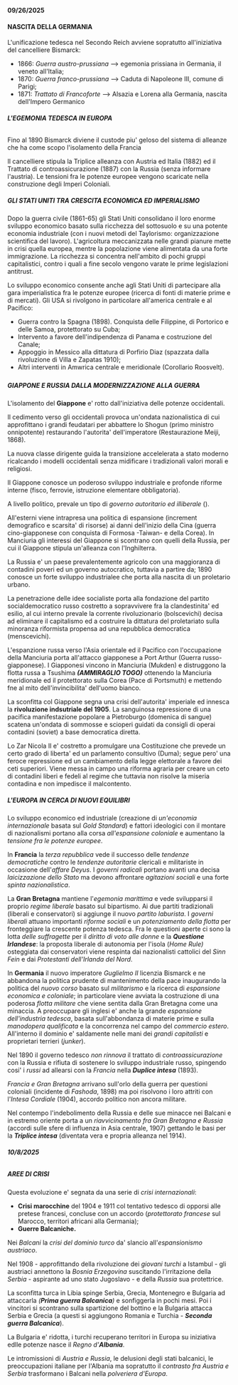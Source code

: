 **09/26/2025**

#### **NASCITA DELLA GERMANIA**

L'unificazione tedesca nel Secondo Reich avviene sopratutto all'iniziativa del cancelliere Bismarck:

* 1866: *Guerra austro-prussiana* --> egemonia prissiana in Germania, il veneto all'Italia;
* 1870: *Guerra franco-prussiana* --> Caduta di Napoleone III, comune di Parigi;
* 1871: *Trattato di Francoforte* --> Alsazia e Lorena alla Germania, nascita dell'Impero Germanico



###### **L'EGEMONIA TEDESCA IN EUROPA**

Fino al 1890 Bismarck diviene il custode piu' geloso del sistema di alleanze che ha come scopo l'isolamento della Francia

Il cancelliere stipula la Triplice alleanza con Austria ed Italia (1882) ed il Trattato di controassicurazione (1887) con la Russia (senza informare l'austria). Le tensioni fra le potenze europee vengono scaricate nella construzione degli Imperi Coloniali.





##### ***GLI STATI UNITI TRA CRESCITA ECONOMICA ED IMPERIALISMO***

Dopo la guerra civile (1861-65) gli Stati Uniti consolidano il loro enorme sviluppo economico basato sulla ricchezza del sottosuolo e su una potente economia industriale (con i nuovi metodi del Taylorismo: organizzazione scientifica del lavoro). L'agricoltura meccanizzata nelle grandi pianure mette in crisi quella europea, mentre la popolazione viene alimentata da una forte immigrazione. La ricchezza si concentra nell'ambito di pochi gruppi capitalistici, contro i quali a fine secolo vengono varate le prime legislazioni antitrust.



Lo sviluppo economico consente anche agli Stati Uniti di partecipare alla gara imperialistica fra le potenze europee (ricerca di fonti di materie prime e di mercati). Gli USA si rivolgono in particolare all'america centrale e al Pacifico:

* Guerra contro la Spagna (1898). Conquista delle Filippine, di Portorico e delle Samoa, protettorato su Cuba;
* Intervento a favore dell'indipendenza di Panama e costruzione del Canale;
* Appoggio in Messico alla dittatura di Porfirio Diaz (spazzata dalla rivoluzione di Villa e Zapatas 1910);
* Altri interventi in Amwrica centrale e meridionale (Corollario Roosvelt).



##### 

##### ***GIAPPONE E RUSSIA DALLA MODERNIZZAZIONE ALLA GUERRA***

L'isolamento del **Giappone** e' rotto dall'iniziativa delle potenze occidentali.

Il cedimento verso gli occidentali provoca un'ondata nazionalistica di cui approfittano i grandi feudatari per abbattere lo Shogun (primo ministro onnipotente) restaurando l'autorita' dell'imperatore (Restaurazione Meiji, 1868).

La nuova classe dirigente guida la transizione accelelerata a stato moderno ricalcando i modelli occidentali senza midificare i tradizionali valori morali e religiosi.

Il Giappone conosce un poderoso sviluppo industriale e profonde riforme interne (fisco, ferrovie, istruzione elementare obbligatoria).

A livello politico, prevale un tipo di *governo autoritario ed illiberale* ().

All'esterni viene intrapresa una politica di espansione (increment demografico e scarsita' di risorse) ai danni dell'inizio della Cina (guerra cino-giapponese con conquista di Formosa -Taiwan- e della Corea). In Manciuria gli interessi del Giappone si scontrano con quelli della Russia, per cui il Giappone stipula un'alleanza con l'Inghilterra.

La Russia e' un paese prevalentemente agricolo con una maggioranza di contadini poveri ed un governo autocratico, tuttavia a partire da; 1890 conosce un forte sviluppo industrialee che porta alla nascita di un proletario urbano.

La penetrazione delle idee socialiste porta alla fondazione del partito socialdemocratico russo costretto a sopravvivere fra la clandestinita' ed esilio, al cui interno prevale la corrente rivoluzionario (bolscevichi) decisa ad eliminare il capitalismo ed a costruire la dittatura del proletariato sulla minoranza riformista propensa ad una repubblica democratica (menscevichi).

L'espanzione russa verso l'Asia orientale ed il Pacifico con l'occupazione della Manciuria porta all'attacco giapponese a Port Arthur (Guerra russo-giapponese). I Giapponesi vincono in Manciuria (Mukden) e distruggono la flotta russa a Tsushima ***(AMMIRAGLIO TOGO)*** ottenendo la Manciuria meridionale ed il protettorato sulla Corea (Pace di Portsmuth) e mettendo fne al mito dell'invincibilita' dell'uomo bianco.

La sconfitta col Giappone segna una crisi dell'autorita' imperiale ed innesca la **rivoluzione indsutriale del 1905**. La sanguinosa repressione di una pacifica manifestazione popolare a Pietroburgo (domenica di sangue) scatena un'ondata di sommosse e scioperi guidati da consigli di operai contadini (soviet) a base democratica diretta.

Lo Zar Nicola II e' costretto a promulgare una Costituzione che prevede un certo grado di liberta' ed un parlamento consultivo (Duma); segue pero' una feroce repressione ed un cambiamento della legge elettorale a favore dei ceti superiori. Viene messa in campo una riforma agraria per creare un ceto di contadini liberi e fedeli al regime che tuttavia non risolve la miseria contadina e non impedisce il malcontento.







##### ***L'EUROPA IN CERCA DI NUOVI EQUILIBRI***

Lo sviluppo economico ed industriale (creazione di *un'economia internazionale* basata sul *Gold Standard*) e fattori ideologici con il montare di nazionalismi portano alla corsa *all'espansione coloniale* e aumentano la *tensione fra le potenze europee*.

In **Francia** la *terza repubblica* vede il successo delle *tendenze democratiche* contro le *tendenze autoritarie* clericali e militariste in occasione dell'*affare Deyus*. I *governi radicali* portano avanti una decisa *laicizzazione dello Stato* ma devono affrontare *agitazioni sociali* e una forte *spinta nazionalistica*.



La **Gran Bretagna** mantiene l'*egemonia marittima* e vede svilupparsi il proprio *regime liberale* basato sul bipartismo. Ai due partiti tradizionali (liberali e conservatori) si aggiunge il nuovo *partito laburista*. I *governi liberali* attuano importanti *riforme sociali* e un *potenziamento della flotta* per fronteggiare la crescente potenza tedesca. Fra le questioni aperte ci sono la lotta *delle suffragette* per il *diritto di voto alle donne* e la ***Questione Irlandese***: la proposta liberale di autonomia per l'isola (*Home Rule)* osteggiata dai conservatori viene respinta dai nazionalisti cattolici del *Sinn Fein* e dai *Protestanti dell'Irlanda del Nord*.



In **Germania** il nuovo imperatore *Guglielmo II* licenzia Bismarck e ne abbandona la politica prudente di mantenimento della pace inaugurando la politica del *nuovo corso* basato sul *militarismo* e la ricerca di *espansione economica e coloniale*; in particolare viene avviata la costruzione di una poderosa *flotta militare* che viene sentita dalla Gran Bretagna come una minaccia. A preoccupare gli inglesi e' anche la grande *espansione dell'industria tedesca*, basata sull'abbondanza di materie prime e sulla *manodopera qualificata* e la concorrenza nel campo del *commercio estero*. All'interno il dominio e' saldamente nelle mani dei *grandi capitalisti* e proprietari terrieri (*junker*).



Nel 1890 il governo tedesco *non rinnova* il trattato di *controassicurazione* con la Russia e rifiuta di sostenere lo sviluppo industriale russo, spingendo cosi' i *russi* ad allearsi con la *Francia* nella ***Duplice intesa*** (1893).

*Francia e Gran Bretagna* arrivano sull'orlo della guerra per questioni coloniali (incidente di *Fashoda*, 1898) ma poi risolvono i loro attriti con l'*Intesa Cordiale* (1904), accordo politico non ancora militare.

Nel contempo l'indebolimento della Russia e delle sue minacce nei Balcani e in estremo oriente porta a un *riavvicinamento fra Gran Bretagna e Russia* (accordi sulle sfere di influenza in Asia centrale, 1907) gettando le basi per la ***Triplice intesa*** (diventata vera e propria alleanza nel 1914).





###### **10/8/2025**

##### ***AREE DI CRISI***

Questa evoluzione e' segnata da una serie di *crisi internazionali*:

* **Crisi marocchine** del 1904 e 1911 col tentativo tedesco di opporsi alle pretese francesi, concluse con un accordo (*protettorato francese* sul Marocco, territori africani alla Germania);
* **Guerre Balcaniche.**

Nei *Balcani* la *crisi del dominio turco* da' slancio all'*espansionismo austriaco*.

Nel 1908 - approfittando della rivoluzione dei *giovani turchi* a Istambul - gli austriaci annettono la *Bosnia Erzegovina* suscitando l'irritazione della *Serbia* - aspirante ad uno stato Jugoslavo - e della *Russia* sua protettrice.



La sconfitta turca in Libia spinge Serbia, Grecia, Montenegro e Bulgaria ad attaccarla *(**Prima guerra Balcanica**)* e sonfiggerla in pochi mesi. Poi i vincitori si scontrano sulla spartizione del bottino e la Bulgaria attacca Serbia e Grecia (a questi si aggiungono Romania e Turchia - ***Seconda guerra Balcanica***).

La Bulgaria e' ridotta, i turchi recuperano territori in Europa su iniziativa edlle potenze nasce il *Regno d'**Albania***.

Le intromissioni di *Austria e Russia*, le delusioni degli stati balcanici, le preoccupazioni italiane per l'Albania ma sopratutto il *contrasto fra Austria e Serbia* trasformano i Balcani nella *polveriera d'Europa*.

